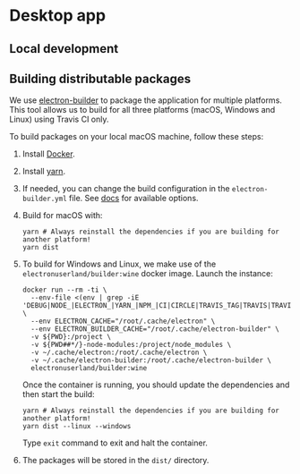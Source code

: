 # Desktop app

## Local development

## Building distributable packages

We use [electron-builder](https://www.electron.build/) to package the application for multiple platforms. This tool allows us to build for all three platforms (macOS, Windows and Linux) using Travis CI only.

To build packages on your local macOS machine, follow these steps:

1. Install [Docker](https://www.docker.com/).
1. Install [yarn](https://yarnpkg.com/lang/en/).
1. If needed, you can change the build configuration in the `electron-builder.yml` file. See [docs](https://www.electron.build/configuration/configuration) for available options.
1. Build for macOS with:

    ```
    yarn # Always reinstall the dependencies if you are building for another platform!
    yarn dist
    ```

1. To build for Windows and Linux, we make use of the `electronuserland/builder:wine` docker image. Launch the instance:

    ```
    docker run --rm -ti \
      --env-file <(env | grep -iE 'DEBUG|NODE_|ELECTRON_|YARN_|NPM_|CI|CIRCLE|TRAVIS_TAG|TRAVIS|TRAVIS_REPO_|TRAVIS_BUILD_|TRAVIS_BRANCH|TRAVIS_PULL_REQUEST_|APPVEYOR_|CSC_|GH_|GITHUB_|BT_|AWS_|STRIP|BUILD_') \
      --env ELECTRON_CACHE="/root/.cache/electron" \
      --env ELECTRON_BUILDER_CACHE="/root/.cache/electron-builder" \
      -v ${PWD}:/project \
      -v ${PWD##*/}-node-modules:/project/node_modules \
      -v ~/.cache/electron:/root/.cache/electron \
      -v ~/.cache/electron-builder:/root/.cache/electron-builder \
      electronuserland/builder:wine
    ```
    
    Once the container is running, you should update the dependencies and then start the build:
    
    ```
    yarn # Always reinstall the dependencies if you are building for another platform!
    yarn dist --linux --windows
    ```
    
    Type `exit` command to exit and halt the container.
    
1. The packages will be stored in the `dist/` directory.